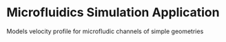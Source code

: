 # Microfluidics Simulation Application
 Models velocity profile for microfludic channels of simple geometries
